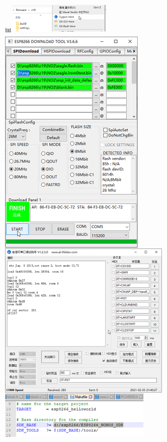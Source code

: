 [list](list.md) 
<a href="list.md"><img src="210205212625.png" height="85" alt="ESP32" /> </a>

<img src="210205213549.png" alt="ESP32" />
<img src="210205214031.png" alt="ESP32" /> 
<img src="210205215457.png" alt="ESP32" /> 
